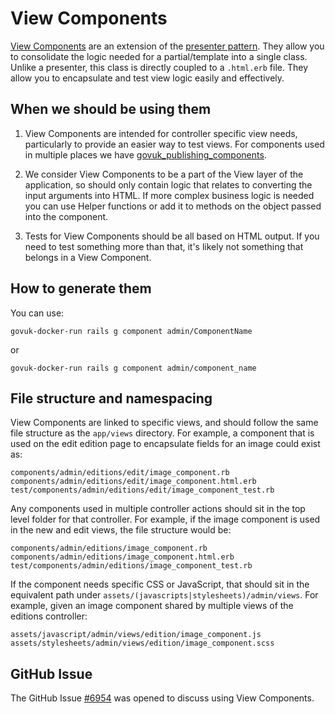 # View Components

[View Components](https://viewcomponent.org/) are an extension of the [presenter pattern](https://www.rubyguides.com/2019/09/rails-patterns-presenter-service/). They allow you to consolidate the logic needed for a partial/template into a single class. Unlike a presenter, this class is directly coupled to a `.html.erb` file. They allow you to encapsulate and test view logic easily and effectively.

## When we should be using them

1. View Components are intended for controller specific view needs, particularly to provide an easier way to test views. For components used in multiple places we have [govuk_publishing_components](https://docs.publishing.service.gov.uk/repos/govuk_publishing_components.html).

2. We consider View Components to be a part of the View layer of the application, so should only contain logic that relates to converting the input arguments into HTML. If more complex business logic is needed you can use Helper functions or add it to methods on the object passed into the component.

3. Tests for View Components should be all based on HTML output. If you need to test something more than that, it's likely not something that belongs in a View Component.

## How to generate them

You can use:

```
govuk-docker-run rails g component admin/ComponentName
```

or

```
govuk-docker-run rails g component admin/component_name
```

## File structure and namespacing


View Components are linked to specific views, and should follow the same file structure as the `app/views` directory. For example, a component that is used on the edit edition page to encapsulate fields for an image could exist as:

```
components/admin/editions/edit/image_component.rb
components/admin/editions/edit/image_component.html.erb
test/components/admin/editions/edit/image_component_test.rb
```

Any components used in multiple controller actions should sit in the top level folder for that controller. For example, if the image component is used in the new and edit views, the file structure would be:

```
components/admin/editions/image_component.rb
components/admin/editions/image_component.html.erb
test/components/admin/editions/image_component_test.rb
```

If the component needs specific CSS or JavaScript, that should sit in the equivalent path under `assets/(javascripts|stylesheets)/admin/views`. For example, given an image component shared by multiple views of the editions controller:

```
assets/javascript/admin/views/edition/image_component.js
assets/stylesheets/admin/views/edition/image_component.scss
```

## GitHub Issue

The GitHub Issue [#6954](https://github.com/alphagov/whitehall/issues/6954) was opened to discuss using View Components.
